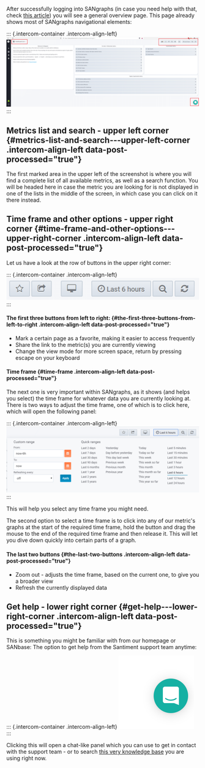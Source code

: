 After successfully logging into SANgraphs (in case you need help with
that, check [this
article](/intercom-articles/getting-started/sangraphs/logging-into-sangraphs))
you will see a general overview page. This page already shows most of
SANgraphs navigational elements:

::: {.intercom-container .intercom-align-left}
![](02_sangraphs_navigation.png)
:::

Metrics list and search - upper left corner {#metrics-list-and-search---upper-left-corner .intercom-align-left data-post-processed="true"}
-------------------------------------------

The first marked area in the upper left of the screenshot is where you
will find a complete list of all available metrics, as well as a search
function. You will be headed here in case the metric you are looking for
is not displayed in one of the lists in the middle of the screen, in
which case you can click on it there instead.

Time frame and other options - upper right corner {#time-frame-and-other-options---upper-right-corner .intercom-align-left data-post-processed="true"}
-------------------------------------------------

Let us have a look at the row of buttons in the upper right corner:

::: {.intercom-container .intercom-align-left}
![](03_sangraphs_navigation.png)
:::

#### The first three buttons from left to right: {#the-first-three-buttons-from-left-to-right .intercom-align-left data-post-processed="true"}

-   Mark a certain page as a favorite, making it easier to access
    frequently
-   Share the link to the metric(s) you are currently viewing
-   Change the view mode for more screen space, return by pressing
    escape on your keyboard

#### Time frame {#time-frame .intercom-align-left data-post-processed="true"}

The next one is very important within SANgraphs, as it shows (and helps
you select) the time frame for whatever data you are currently looking
at. There is two ways to adjust the time frame, one of which is to click
here, which will open the following panel:

::: {.intercom-container .intercom-align-left}
![](13_sangraphs_time_range_selection.png)
:::

This will help you select any time frame you might need.

The second option to select a time frame is to click into any of our
metric\'s graphs at the start of the required time frame, hold the
button and drag the mouse to the end of the required time frame and then
release it. This will let you dive down quickly into certain parts of a
graph.

#### The last two buttons {#the-last-two-buttons .intercom-align-left data-post-processed="true"}

-   Zoom out - adjusts the time frame, based on the current one, to give
    you a broader view
-   Refresh the currently displayed data

Get help - lower right corner {#get-help---lower-right-corner .intercom-align-left data-post-processed="true"}
-----------------------------

This is something you might be familiar with from our homepage or
SANbase: The option to get help from the Santiment support team anytime:

::: {.intercom-container .intercom-align-left}
![](08_intercom.png)
:::

Clicking this will open a chat-like panel which you can use to get in
contact with the support team - or to search [this very knowledge
base](/) you are using right now.
